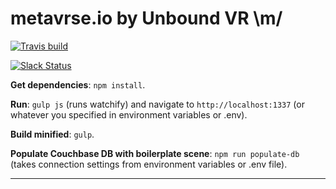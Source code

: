 # metavrse.io by Unbound VR \m/
[![Travis build](https://travis-ci.org/UnboundVR/metavrse.io.svg?branch=dev)](https://travis-ci.org/UnboundVR/metavrse.io) 

[![Slack Status](http://metavrse.io:3000/badge.svg)](http://metavrse.io)

**Get dependencies**: `npm install`.

**Run**: `gulp js` (runs watchify) and navigate to `http://localhost:1337` (or whatever you specified in environment variables or .env).

**Build minified**: `gulp`.

**Populate Couchbase DB with boilerplate scene**: `npm run populate-db` (takes connection settings from environment variables or .env file).

---
